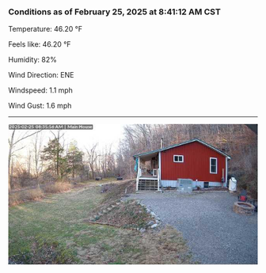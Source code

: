 ### Conditions as of February 25, 2025 at 8:41:12 AM CST 

Temperature: 46.20 &deg;F

Feels like: 46.20 &deg;F

Humidity: 82%

Wind Direction: ENE

Windspeed: 1.1 mph

Wind Gust: 1.6 mph

---

<img src="./images/latest.jpeg"/>


